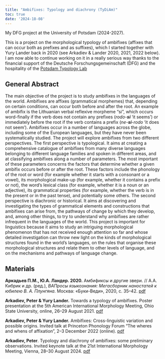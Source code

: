 ```yaml
---
title: "Ambifixes: Typology and diachrony (TyDiAm)"
toc: true
date: '2024-18-08'
---
```


My DFG project at the University of Potsdam (2024-2027).

<!--more-->

This is a project on the morphological typology of ambifixes (affixes that can occur both as prefixes and as suffixes),
which I started together with Yury Lander back in 2020 (see Arkadiev & Lander 2020, 2021, 2022 below). I am now able to
continue working on it in a really serious way thanks to the financial support of the Deutsche Forschungsgemeinschaft (DFG) 
and the hospitality of the [Potsdam Typology Lab](https://www.uni-potsdam.de/de/slavische-linguistik/posla-typology-lab)

## General Abstract

The main objective of the project is to study ambifixes in the languages of the world. Ambifixes are affixes 
(grammatical morphemes) that, depending on certain conditions, can occur both before and after the root. 
An example of ambifix is the Lithuanian verbal reflexive morpheme “si”, which occurs word-finally if the verb 
does not contain any prefixes (*rodo-**si*** ‘it seems’) or immediately before the root if the verb contains 
a prefix (*ne-**si**-rodo* ‘it does not seem’). Ambifixes occur in a number of languages across the globe, 
including some of the European languages, but they have never been systematically studied. The project will 
explore ambifixes from two different perspectives. The first perspective is typological. It aims at creating 
a comprehensive catalogue of ambifixes from many diverse languages belonging to different language families 
and spoken in different areas, and at classifying ambifixes along a number of parameters. The most important 
of these parameters concerns the factors that determine whether a given ambifix occurs before or after the root. 
These factors include the phonology of the root or word (for example whether it starts with a consonant or a vowel), 
its morphological make-up (for example, whether it contains a prefix or not), the word’s lexical class (for example, 
whether it is a noun or an adjective), its grammatical properties (for example, whether the verb is in the present 
or in the past tense), and potentially some others. The second perspective is diachronic or historical. 
It aims at discovering and investigating the types of grammatical elements and constructions that ambifixes 
can arise from, the pathways of change by which they develop, and, among other things, to try to understand 
why ambifixes are rather infrequent in the languages of the world. This project is important for linguistics 
because it aims to study an intriguing morphological phenomenon that has not received enough attention so far 
and whose detailed investigation can throw new light on the kinds of morphological structures found in the 
world’s languages, on the rules that organise these morphological structures and relate them to other 
levels of language, and on the mechanisms and pathways of language change.


## Materials

**Аркадьев П.М., Ю.А. Ландер. 2020.** Амбификсы и другие звери. // А.А. Кибрик и др. (ред.), *ВАПросы языкознания: Мегасборник наностатей к юбилею В. А. Плунгяна*. Москва: «Буки-Веди», 2020, с. 35–42. [pdf](ArkadievLander2020_AmbifixesFestPlu.pdf)

**Arkadiev, Peter & Yury Lander.** Towards a typology of ambifixes. Poster presentation at the 5th American International Morphology Meeting, Ohio State University, online, 26–29 August 2021. [pdf](ArkadievLander2021_ambifixes_AIMM.pdf)

**Arkadiev, Peter & Yury Lander.** Ambifixes: Cross-linguistic variation and possible origins. Invited talk at Princeton Phonology Forum “The wheres and whens of affixation”, 2–3 December 2022 (online). [pdf](ArkadievLander2022_ambifixes_pphf.pdf)

**Arkadiev, Peter**. Typology and diachrony of ambifixes: some preliminary observations. Invited keynote talk at the 21st International Morphology Meeting, Vienna, 28–30 August 2024. [pdf](Arkadiev2024_ambifixes_IMM.pdf)